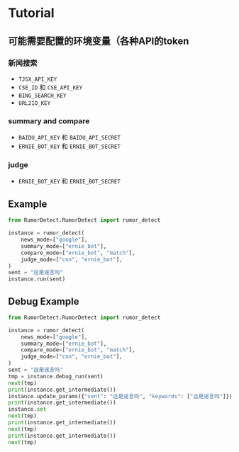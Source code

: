 # Tutorial

## 可能需要配置的环境变量（各种API的token

### 新闻搜索  
- `TJSX_API_KEY`  
- `CSE_ID` 和 `CSE_API_KEY`  
- `BING_SEARCH_KEY`  
- `URL2IO_KEY`  

### summary and compare
-  `BAIDU_API_KEY` 和 `BAIDU_API_SECRET`  
-  `ERNIE_BOT_KEY` 和 `ERNIE_BOT_SECRET`  

### judge
-  `ERNIE_BOT_KEY` 和 `ERNIE_BOT_SECRET`  


## Example

```python
from RumorDetect.RumorDetect import rumor_detect

instance = rumor_detect(
    news_mode=["google"],
    summary_mode=["ernie_bot"],
    compare_mode=["ernie_bot", "match"],
    judge_mode=["cnn", "ernie_bot"],
)
sent = "这是谣言吗"
instance.run(sent)
```

## Debug Example
```python
from RumorDetect.RumorDetect import rumor_detect

instance = rumor_detect(
    news_mode=["google"],
    summary_mode=["ernie_bot"],
    compare_mode=["ernie_bot", "match"],
    judge_mode=["cnn", "ernie_bot"],
)
sent = "这是谣言吗"
tmp = instance.debug_run(sent)
next(tmp)
print(instance.get_intermediate())
instance.update_params({"sent": "这是谣言吗", "keywords": ["这是谣言吗"]})
print(instance.get_intermediate())
instance.set
next(tmp)
print(instance.get_intermediate())
next(tmp)
print(instance.get_intermediate())
next(tmp)
```